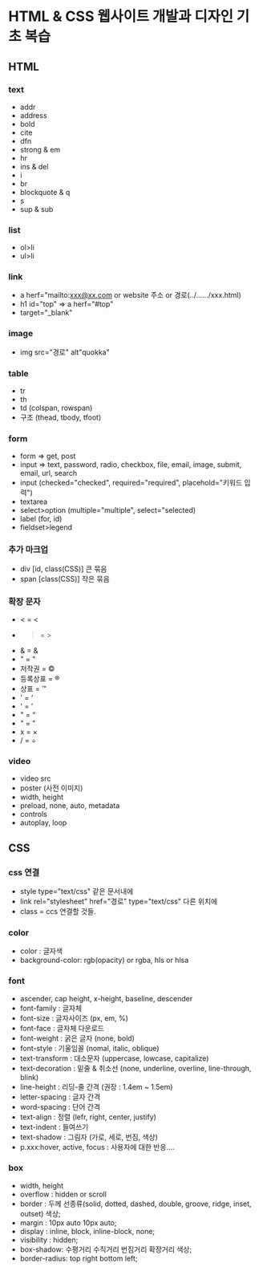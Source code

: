 # HTML & CSS 웹사이트 개발과 디자인 기초 복습

## HTML

### text
- addr
- address
- bold
- cite
- dfn
- strong & em
- hr
- ins & del
- i
- br
- blockquote & q
- s
- sup & sub

### list
- ol>li
- ul>li

### link
- a herf="mailto:xxx@xx.com or website 주소 or 경로(../....../xxx.html)
- h1 id="top" => a herf="#top"
- target="_blank"

### image
- img src="경로" alt"quokka"

### table
- tr
- th
- td (colspan, rowspan)
- 구조 (thead, tbody, tfoot)

### form
- form => get, post
- input => text, password, radio, checkbox, file, email, image, submit, email, url, search
- input (checked="checked", required="required", placehold="키워드 입력")
- textarea
- select>option (multiple="multiple", select="selected)
- label (for, id)
- fieldset>legend

### 추가 마크업
- div [id, class(CSS)] 큰 묶음
- span [class(CSS)] 작은 묶음

### 확장 문자
- < = &lt;
- > = &gt;
- & = &amp;
- " = &quot;
- 저작권 = &copy;
- 등록상표 = &reg;
- 상표 = &trade;
- ' = &lsquo;
- ' = &rsquo;
- " = &ldquo;
- " = &rdquo;
- x = &times;
- / = &divide;

### video
- video src
- poster (사전 이미지)
- width, height
- preload, none, auto, metadata
- controls
- autoplay, loop

## CSS

### css 연결
- style type="text/css" 같은 문서내에
- link rel="stylesheet" href="경로" type="text/css" 다른 위치에
- class = ccs 연결할 것들.

### color
- color : 글자색
- background-color: rgb(opacity) or rgba, hls or hlsa

### font
- ascender, cap height, x-height, baseline, descender
- font-family : 글자체
- font-size : 글자사이즈 (px, em, %)
- font-face : 글자체 다운로드
- font-weight : 굵은 글자 (none, bold)
- font-style : 기울임꼴 (nomal, italic, oblique)
- text-transform : 대소문자 (uppercase, lowcase, capitalize)
- text-decoration : 밑줄 & 취소선 (none, underline, overline, line-through, blink)
- line-height : 리딩-줄 간격 (권장 : 1.4em ~ 1.5em)
- letter-spacing : 글자 간격
- word-spacing : 단어 간격
- text-align : 정렬 (lefr, right, center, justify)
- text-indent : 들여쓰기
- text-shadow : 그림자 (가로, 세로, 번짐, 색상)
- p.xxx:hover, active, focus : 사용자에 대한 반응....
  
### box
- width, height
- overflow : hidden or scroll
- border : 두께 선종류(solid, dotted, dashed, double, groove, ridge, inset, outset) 색상;
- margin : 10px auto 10px auto;
- display : inline, block, inline-block, none;
- visibility : hidden;
- box-shadow: 수평거리 수직거리 번짐거리 확장거리 색상;
- border-radius: top right bottom left;
